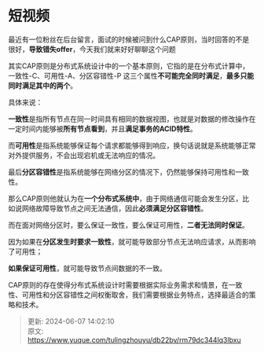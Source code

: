 # 短视频

最近有一位粉丝在后台留言，面试的时候被问到什么CAP原则，当时回答的不是很好，**导致错失offer**，今天我们就来好好聊聊这个问题



其实CAP原则是分布式系统设计中的一个基本原则，它指的是在分布式计算中，一致性-C、可用性-A、分区容错性-P 这三个属性**不可能完全同时满足**，**最多只能同时满足其中的两个**。



具体来说：



**一致性**是指所有节点在同一时间具有相同的数据视图，也就是对数据的修改操作在一定时间内能够被**所有节点看到**，并且**满足事务的ACID特性**。



而**可用性**是指系统能够保证每个请求都能够得到响应，换句话说就是系统能够正常对外提供服务，不会出现宕机或无法响应的情况。



最后**分区容错性**是指系统能够在网络分区的情况下，仍然能够保持可用性和一致性。



那么CAP原则他就认为在**一个分布式系统中**，由于网络通信可能会发生分区，比如说网络故障导致节点之间无法通信，因此**必须满足分区容错性**。



而在面对网络分区时，要么保证一致性，要么保证可用性，**二者无法同时保证**。



因为如果在**分区发生时要求一致性**，就可能导致部分节点无法响应请求，从而影响了可用性；



**如果保证可用性**，就可能导致节点间数据的不一致。



CAP原则的存在使得分布式系统设计时需要根据实际业务需求和情景，在一致性、可用性和分区容错性之间权衡取舍，我们需要根据业务特点，选择最适合的策略和技术。



> 更新: 2024-06-07 14:02:10  
> 原文: <https://www.yuque.com/tulingzhouyu/db22bv/rm79dc344lq3lbxu>